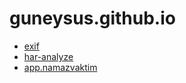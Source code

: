 # guneysus.github.io

- [exif](exif/)
- [har-analyze](har-analyze/)
- [app.namazvaktim](http://app.namazvakti.guneysu.xyz/)
